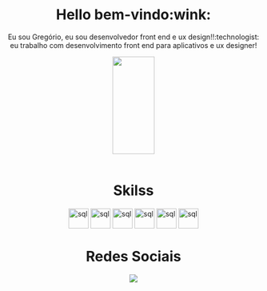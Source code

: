 <div align="center">
 <h1>Hello bem-vindo:wink:</h1>
  <p>Eu sou Gregório, eu sou desenvolvedor front end  e ux design!!:technologist:	</br>
  eu trabalho com desenvolvimento front end para aplicativos e ux designer!
 </p>
</div>

<div align="center">  
  <img width="41%" height="195px" src="https://github-readme-stats.vercel.app/api/top-langs/?username=gregoriodelucca&layout=compact&hide_border=true&title_color=00bfbf&text_color=00bfbf&bg_color=0d1117" />
 
</div>
</div>

<div align="center"><br>
  <h1>Skilss</h1>
     <img align="center" alt="sql" height= "40" width="40"   src="https://cdn.jsdelivr.net/gh/devicons/devicon/icons/figma/figma-original.svg">
     <img align="center" alt="sql" height= "40" width="40"   src="https://cdn.jsdelivr.net/gh/devicons/devicon/icons/javascript/javascript-original.svg">
     <img align="center" alt="sql" height= "40" width="40"   src="https://cdn.jsdelivr.net/gh/devicons/devicon/icons/react/react-original-wordmark.svg">
     <img align="center" alt="sql" height= "40" width="40"   src="https://cdn.jsdelivr.net/gh/devicons/devicon/icons/sass/sass-original.svg">
     <img align="center" alt="sql" height= "40" width="40"   src="https://cdn.jsdelivr.net/gh/devicons/devicon/icons/nodejs/nodejs-original.svg">
     <img align="center" alt="sql" height= "40" width="40"   src="https://cdn.jsdelivr.net/gh/devicons/devicon/icons/mysql/mysql-original.svg">
 </div>
 


<div align="center"> 
 <h1>Redes Sociais</h1>
  <a href="https://www.linkedin.com/in/gregoriodelucca/" target="_blank"><img src="https://img.shields.io/badge/-linkedin-blue?style=for-the-       badge&logo=instagram&logoColor=white"</a>
</div> 
 </div>




